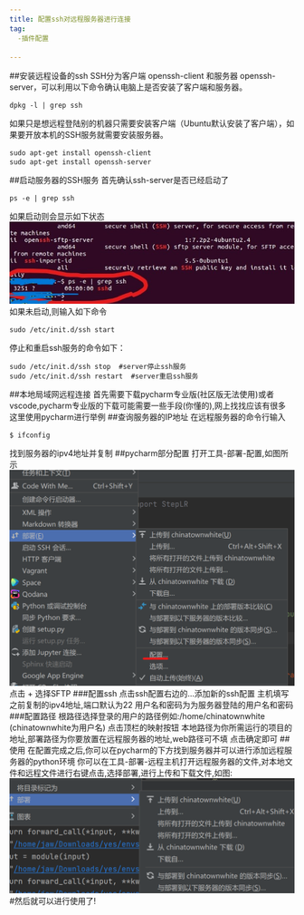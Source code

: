 ```yaml
---
title: 配置ssh对远程服务器进行连接
tag:
  -插件配置
  
---
```

##安装远程设备的ssh
SSH分为客户端 openssh-client 和服务器 openssh-server，可以利用以下命令确认电脑上是否安装了客户端和服务器。
```
dpkg -l | grep ssh
```
如果只是想远程登陆别的机器只需要安装客户端（Ubuntu默认安装了客户端），如果要开放本机的SSH服务就需要安装服务器。
```
sudo apt-get install openssh-client 
sudo apt-get install openssh-server 
```
##启动服务器的SSH服务
首先确认ssh-server是否已经启动了
```
ps -e | grep ssh
```
如果启动则会显示如下状态
![启动状态](../images/配置ssh对远程服务器进行连接--启动.jpg)
如果未启动,则输入如下命令
```
sudo /etc/init.d/ssh start 
```
停止和重启ssh服务的命令如下：
```
sudo /etc/init.d/ssh stop  #server停止ssh服务 
sudo /etc/init.d/ssh restart  #server重启ssh服务
```
##本地局域网远程连接
首先需要下载pycharm专业版(社区版无法使用)或者vscode,pycharm专业版的下载可能需要一些手段(你懂的),网上找找应该有很多
这里使用pycharm进行举例
##查询服务器的IP地址
在远程服务器的命令行输入
```
$ ifconfig
```
找到服务器的ipv4地址并复制
##pycharm部分配置
打开工具-部署-配置,如图所示
![如图](../images/配置ssh对远程服务器进行连接--配置.png)
点击 + 选择SFTP
###配置ssh
点击ssh配置右边的...添加新的ssh配置
主机填写之前复制的ipv4地址,端口默认为22
用户名和密码为为服务器登陆的用户名和密码
###配置路径
根路径选择登录的用户的路径例如:/home/chinatownwhite  (chinatownwhite为用户名)
点击顶栏的映射按钮
本地路径为你所需运行的项目的地址,部署路径为你要放置在远程服务器的地址,web路径可不填
点击确定即可
##使用
在配置完成之后,你可以在pycharm的下方找到服务器并可以进行添加远程服务器的python环境
你可以在工具-部署-远程主机打开远程服务器的文件,对本地文件和远程文件进行右键点击,选择部署,进行上传和下载文件,如图:
![如图](../images/配置ssh对远程服务器进行连接--上传下载.png)
#然后就可以进行使用了!
